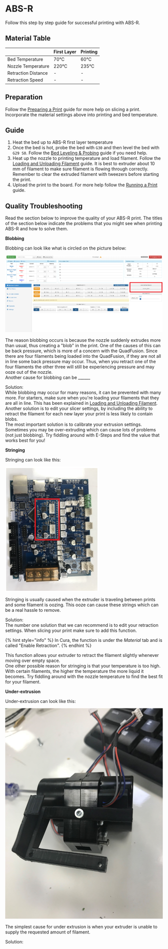 # ABS-R

Follow this step by step guide for successful printing with ABS-R.

## Material Table

|  | First Layer | Printing |
| :--- | :--- | :--- |
| Bed Temperature | 70°C | 60°C |
| Nozzle Temperature | 220°C | 235°C |
| Retraction Distance | - | - |
| Retraction Speed | - | - |

## Preparation

Follow the [Preparing a Print](https://m3d.gitbook.io/promega-docs/getting-started/preparing-a-print) guide for more help on slicing a print. Incorporate the material settings above into printing and bed temperature.

## Guide

1. Heat the bed up to ABS-R first layer temperature
2. Once the bed is hot, probe the bed with `G30` and then level the bed with `G29 S0`. Follow the [Bed Leveling & Probing](https://m3d.gitbook.io/promega-docs/repair-guides/repairing-broken-belt-clamps#leveling-the-bed) guide if you need help.
3. Heat up the nozzle to printing temperature and load filament. Follow the [Loading and Unloading Filament](https://m3d.gitbook.io/promega-docs/getting-started/loading-and-unloading-filament#loading-filament) guide. It is best to extruder about 10  mm of filament to make sure filament is flowing through correctly. Remember to clear the extruded filament with tweezers before starting the print.
4. Upload the print to the board. For more help follow the [Running a Print](https://m3d.gitbook.io/promega-docs/getting-started/running-a-print) guide.

## Quality Troubleshooting

Read the section below to improve the quality of your ABS-R print. The titles of the section below indicate the problems that you might see when printing ABS-R and how to solve them.

**Blobbing**

Blobbing can look like what is circled on the picture below:

![](../../.gitbook/assets/image%20%2818%29.png)

The reason blobbing occurs is because the nozzle suddenly extrudes more than usual, thus creating a "blob" in the print. One of the causes of this can be back pressure, which is more of a concern with the QuadFusion. Since there are four filaments being loaded into the QuadFusion, if they are not all in line some back pressure may occur. Thus, when you retract one of the four filaments the other three will still be experiencing pressure and may ooze out of the nozzle.  
Another cause for blobbing can be \_\_\_\_\_\_

Solution:  
While blobbing may occur for many reasons, it can be prevented with many more. For starters, make sure when you're loading your filaments that they are all in line. This has been explained in [Loading and Unloading Filament](../loading-and-unloading-filament.md).  
Another solution is to edit your slicer settings, by including the ability to retract the filament for each new layer your print is less likely to contain blobs.  
The most important solution is to calibrate your extrusion settings. Sometimes you may be over-extruding which can cause lots of problems \(not just blobbing\). Try fiddling around with E-Steps and find the value that works best for you!

**Stringing**

Stringing can look like this:

![](../../.gitbook/assets/image.png)

Stringing is usually caused when the extruder is traveling between prints and some filament is oozing. This ooze can cause these strings which can be a real hassle to remove.

Solution:  
The number one solution that we can recommend is to edit your retraction settings. When slicing your print make sure to add this function.

{% hint style="info" %}
In Cura, the function is under the _Material_ tab and is called "Enable Retraction".
{% endhint %}

This function allows your extruder to retract the filament slightly whenever moving over empty space.  
One other possible reason for stringing is that your temperature is too high. With certain filaments, the higher the temperature the more liquid it becomes. Try fiddling around with the nozzle temperature to find the best fit for your filament.

**Under-extrusion**

Under-extrusion can look like this:

![](../../.gitbook/assets/image%20%2897%29.png)

The simplest cause for under extrusion is when your extruder is unable to supply the requested amount of filament.

Solution:

